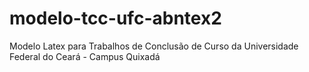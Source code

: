 modelo-tcc-ufc-abntex2
======================

Modelo Latex para Trabalhos de Conclusão de Curso da Universidade Federal do Ceará - Campus Quixadá
